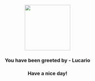 <p align="center">
            <img src="https://raw.githubusercontent.com/PokeAPI/sprites/master/sprites/pokemon/448.png" width="150" height="150">
          </p>
          <h3 align="center">You have been greeted by - <b>Lucario</b></h3>
          <h3 align="center">Have a nice day!</h3>
        